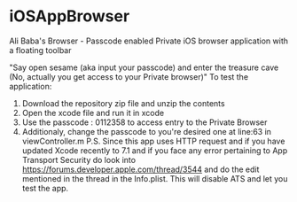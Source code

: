 # iOSAppBrowser
Ali Baba's Browser - Passcode enabled Private iOS browser application with a floating toolbar


"Say open sesame (aka input your passcode) and enter the treasure cave 
(No, actually you get access to your Private browser)"
To test the application:

1. Download the repository zip file and unzip the contents
2. Open the xcode file and run it in xcode
3. Use the passcode : 0112358 to access entry to the Private Browser
4. Additionaly, change the passcode to you're desired one at line:63 in viewController.m
P.S. Since this app uses HTTP request and if you have updated Xcode recently to 7.1 and 
if you face any error pertaining to App Transport Security do look into 
https://forums.developer.apple.com/thread/3544 and do the edit mentioned in the thread in the Info.plist. 
This will disable ATS and let you test the app.
